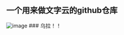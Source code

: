 ## 一个用来做文字云的github仓库

![image](https://github.com/519772745/temp/blob/master/images.jpg)
        ### 乌拉！！
